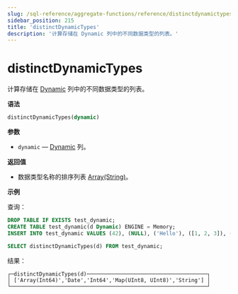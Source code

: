 ```yaml
---
slug: /sql-reference/aggregate-functions/reference/distinctdynamictypes
sidebar_position: 215
title: 'distinctDynamicTypes'
description: '计算存储在 Dynamic 列中的不同数据类型的列表。'
---
```



# distinctDynamicTypes

计算存储在 [Dynamic](../../data-types/dynamic.md) 列中的不同数据类型的列表。

**语法**

```sql
distinctDynamicTypes(dynamic)
```

**参数**

- `dynamic` — [Dynamic](../../data-types/dynamic.md) 列。

**返回值**

- 数据类型名称的排序列表 [Array(String)](../../data-types/array.md)。

**示例**

查询：

```sql
DROP TABLE IF EXISTS test_dynamic;
CREATE TABLE test_dynamic(d Dynamic) ENGINE = Memory;
INSERT INTO test_dynamic VALUES (42), (NULL), ('Hello'), ([1, 2, 3]), ('2020-01-01'), (map(1, 2)), (43), ([4, 5]), (NULL), ('World'), (map(3, 4))
```

```sql
SELECT distinctDynamicTypes(d) FROM test_dynamic;
```

结果：

```reference
┌─distinctDynamicTypes(d)──────────────────────────────────────┐
│ ['Array(Int64)','Date','Int64','Map(UInt8, UInt8)','String'] │
└──────────────────────────────────────────────────────────────┘
```
